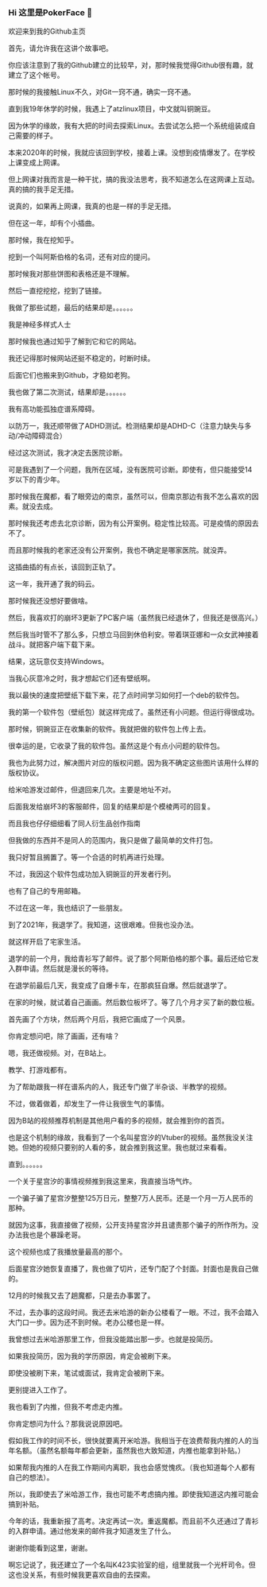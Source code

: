 ### Hi 这里是PokerFace 👋

欢迎来到我的Github主页

首先，请允许我在这讲个故事吧。

你应该注意到了我的Github建立的比较早，对，那时候我觉得Github很有趣，就建立了这个帐号。

那时候的我接触Linux不久，对Git一窍不通，确实一窍不通。

直到我19年休学的时候，我遇上了atzlinux项目，中文就叫铜豌豆。

因为休学的缘故，我有大把的时间去探索Linux。去尝试怎么把一个系统组装成自己需要的样子。

本来2020年的时候，我就应该回到学校，接着上课。没想到疫情爆发了。在学校上课变成上网课。

但上网课对我而言是一种干扰，搞的我没法思考，我不知道怎么在这网课上互动。真的搞的我手足无措。

说真的，如果再上网课，我真的也是一样的手足无措。

但在这一年，却有个小插曲。

那时候，我在挖知乎。

挖到一个叫阿斯伯格的名词，还有对应的提问。

那时候我对那些饼图和表格还是不理解。

然后一直挖挖挖，挖到了链接。

我做了那些试题，最后的结果却是。。。。。。

我是神经多样式人士

那时候我也通过知乎了解到它和它的网站。

我还记得那时候网站还挺不稳定的，时断时续。

后面它们也搬来到Github，才稳如老狗。

我也做了第二次测试，结果却是。。。。。。

我有高功能孤独症谱系障碍。

以防万一，我还顺带做了ADHD测试。检测结果却是ADHD-C（注意力缺失与多动/冲动障碍混合）

经过这次测试，我才决定去医院诊断。

可是我遇到了一个问题，我所在区域，没有医院可诊断。即使有，但只能接受14岁以下的青少年。

那时候我在魔都，看了眼旁边的南京，虽然可以，但南京那边有我不怎么喜欢的因素。就没去成。

那时候我还考虑去北京诊断，因为有公开案例。稳定性比较高。可是疫情的原因去不了。

而且那时候我的老家还没有公开案例，我也不确定是哪家医院。就没弄。

这插曲插的有点长，该回到正轨了。

这一年，我开通了我的码云。

那时候我还没想好要做啥。

然后，我喜欢打的崩坏3更新了PC客户端（虽然我已经退休了，但我还是很高兴。）

然后我当时管不了那么多，只想立马回到休伯利安。带着琪亚娜和一众女武神接着战斗。就把客户端下载下来。

结果，这玩意仅支持Windows。

当我心灰意冷之时，我才想起它们还有壁纸啊。

我以最快的速度把壁纸下载下来，花了点时间学习如何打一个deb的软件包。

我的第一个软件包（壁纸包）就这样完成了。虽然还有小问题。但运行得很成功。

那时候，铜豌豆正在收集新的软件。我就把做的软件包上传上去。

很幸运的是，它收录了我的软件包。虽然这是个有点小问题的软件包。

我也为此努力过，解决图片对应的版权问题。因为我不确定这些图片该用什么样的版权协议。

给米哈游发过邮件，但退回来几次。主要是地址不对。

后面我发给崩坏3的客服邮件，回复的结果却是个模棱两可的回复。

而且我也仔仔细细看了同人衍生品创作指南

但我做的东西并不是同人的范围内，我只是做了最简单的文件打包。

我只好暂且搁置了。等一个合适的时机再进行处理。

不过，我因这个软件包成功加入铜豌豆的开发者行列。

也有了自己的专用邮箱。

不过在这一年，我也结识了一些朋友。

到了2021年，我退学了。我知道，这很艰难。但我也没办法。

就这样开启了宅家生活。

退学的前一个月，我给青衫写了邮件。说了那个阿斯伯格的那个事。最后还给它发入群申请。然后就是漫长的等待。

在退学前最后几天，我变成了自爆卡车，在那疯狂自爆。然后就退学了。

在家的时候，就试着自己画画。然后数位板坏了。等了几个月才买了新的数位板。

首先画了个方块，然后两个月后，我把它画成了一个风景。

你肯定想问吧，除了画画，还有啥？

嗯，我还做视频。对，在B站上。

教学、打游戏都有。

为了帮助跟我一样在谱系内的人，我还专门做了半杂谈、半教学的视频。

不过，做着做着，却发生了一件让我很生气的事情。

因为B站的视频推荐机制是其他用户看的多的视频，就会推到你的首页。

也是这个机制的缘故，我看到了一个名叫星宫汐的Vtuber的视频。虽然我没关注她。但她的视频只要别的人看的多，就会推到我这里。我也就过来看看。

直到。。。。。。

一个关于星宫汐的事情视频推到我这里来，我直接当场气炸。

一个骗子骗了星宫汐整整125万日元，整整7万人民币。还是一个月一万人民币的那种。

就因为这事，我直接做了视频，公开支持星宫汐并且谴责那个骗子的所作所为。没办法我也是个暴躁老哥。

这个视频也成了我播放量最高的那个。

后面星宫汐她恢复直播了，我也做了切片，还专门配了个封面。封面也是我自己做的。

12月的时候我又去了趟魔都，只是去办事罢了。

不过，去办事的这段时间。我还去米哈游的新办公楼看了一眼。不过，我不会踏入大门口一步。因为还不到时候。老办公楼也是一样。

我曾想过去米哈游那里工作，但我没能踏出那一步。也就是投简历。

如果我投简历，因为我的学历原因，肯定会被刷下来。

即使没被刷下来，笔试或面试，我肯定会被刷下来。

更别提进入工作了。

我也看到了内推，但我不考虑走内推。

你肯定想问为什么？那我说说原因吧。

假如我工作的时间不长，很快就要离开米哈游。我相当于在浪费帮我内推的人的当年名额。（虽然名额每年都会更新，虽然我也大致知道，内推也能拿到补贴。）

如果帮我内推的人在我工作期间内离职，我也会感觉愧疚。（我也知道每个人都有自己的想法）。

所以，我即使去了米哈游工作，我也可能不考虑搞内推。即使我知道这内推可能会搞到补贴。

今年的话，我重新报了高考。决定再试一次。重返魔都。而且前不久还通过了青衫的入群申请。通过他发来的邮件我才知道发生了什么。

谢谢你能看到这里，谢谢。

啊忘记说了，我还建立了一个名叫K423实验室的组，组里就我一个光杆司令。但这也没关系，有些时候我更喜欢自由的去探索。
